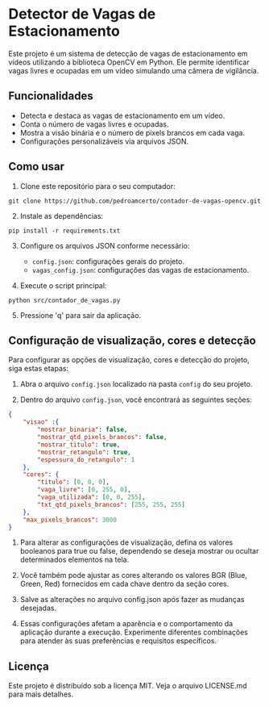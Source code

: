 # Detector de Vagas de Estacionamento

Este projeto é um sistema de detecção de vagas de estacionamento em vídeos utilizando a biblioteca OpenCV em Python. Ele permite identificar vagas livres e ocupadas em um vídeo simulando uma câmera de vigilância.

## Funcionalidades

- Detecta e destaca as vagas de estacionamento em um vídeo.
- Conta o número de vagas livres e ocupadas.
- Mostra a visão binária e o número de pixels brancos em cada vaga.
- Configurações personalizáveis via arquivos JSON.

## Como usar

1. Clone este repositório para o seu computador:
```
git clone https://github.com/pedroamcerto/contador-de-vagas-opencv.git
```
2. Instale as dependências:
```
pip install -r requirements.txt
```
3. Configure os arquivos JSON conforme necessário:
   
   - `config.json`: configurações gerais do projeto.
   - `vagas_config.json`: configurações das vagas de estacionamento.

4. Execute o script principal:
```
python src/contador_de_vagas.py
```
5. Pressione 'q' para sair da aplicação.


## Configuração de visualização, cores e detecção

Para configurar as opções de visualização, cores e detecção do projeto, siga estas etapas:

1. Abra o arquivo `config.json` localizado na pasta `config` do seu projeto.

2. Dentro do arquivo `config.json`, você encontrará as seguintes seções:

```json
{
    "visao" :{
        "mostrar_binaria": false,
        "mostrar_qtd_pixels_brancos": false,
        "mostrar_titulo": true,
        "mostrar_retangulo": true,
        "espessura_do_retangulo": 1
    },
    "cores": {
        "titulo": [0, 0, 0],
        "vaga_livre": [0, 255, 0],
        "vaga_utilizada": [0, 0, 255],
        "txt_qtd_pixels_brancos": [255, 255, 255]
    },
    "max_pixels_brancos": 3000
}
```

1. Para alterar as configurações de visualização, defina os valores booleanos para true ou false, dependendo se deseja mostrar ou ocultar determinados elementos na tela.

2. Você também pode ajustar as cores alterando os valores BGR (Blue, Green, Red) fornecidos em cada chave dentro da seção cores.

3. Salve as alterações no arquivo config.json após fazer as mudanças desejadas.

4. Essas configurações afetam a aparência e o comportamento da aplicação durante a execução. Experimente diferentes combinações para atender às suas preferências e requisitos específicos.


## Licença

Este projeto é distribuído sob a licença MIT. Veja o arquivo LICENSE.md para mais detalhes.


